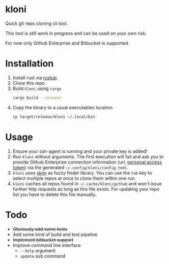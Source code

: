 # kloni

Quick git repo cloning cli tool.

This tool is still work in progress and can be used on your own risk.

For now only Github Enterprise and Bitbucket is supported.

# Installation

1. Install rust via [rustup](https://rustup.rs/).
1. Clone this repo
1. Build `kloni` using `cargo`
   ```bash
   cargo build --release
   ```
1. Copy the binary to a usual executables location.
   ```bash
   cp target/release/kloni ~/.local/bin
   ```

# Usage

1. Ensure your ssh-agent is running and your private key is added!
1. Run `kloni` without arguments. The first execution will fail and ask you to provide Github Enterprise connection information (url, [personal access token](https://docs.github.com/de/authentication/keeping-your-account-and-data-secure/creating-a-personal-access-token)) via the generated `~/.config/kloni/config.toml`.
1. `kloni` uses [skim](https://github.com/lotabout/skim) as fuzzy finder library. You can use the `tab` key to select multiple repos at once to clone them within one run.
1. `kloni` caches all repos found in `~/.cache/kloni/github` and won't issue further http requests as long as this file exists. For updating your repo list you have to delete this file manually.

# Todo

- ~~Obviously add some tests~~
- Add some kind of build and test pipeline
- ~~Implement bitbucket support~~
- Improve command line interface
  - `--help` argument
  - `update` sub command
